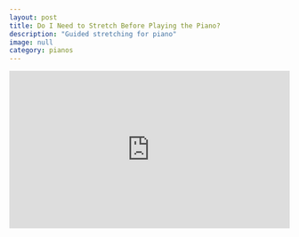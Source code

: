 ```yaml
---
layout: post
title: Do I Need to Stretch Before Playing the Piano?
description: "Guided stretching for piano"
image: null
category: pianos
---
```

<div style="position:relative;padding-bottom:56.25%;">
  <iframe style="width:100%;height:100%;position:absolute;left:0px;top:0px;" src="https://www.youtube.com/embed/FCZsJNfznpg" frameborder="0" allow="accelerometer; encrypted-media; gyroscope; picture-in-picture" allowfullscreen align="middle"></iframe>
</div>
